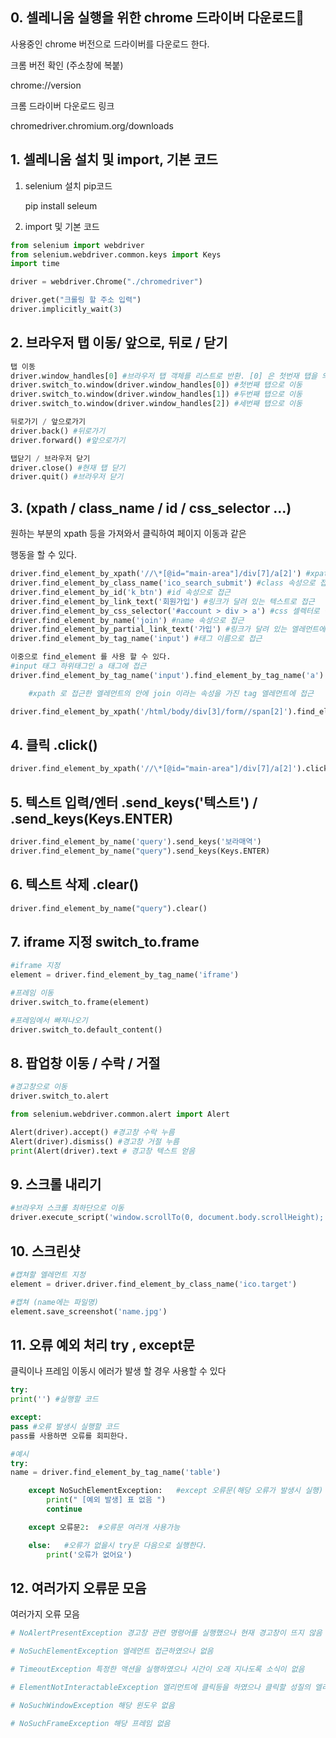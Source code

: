## 0. 셀레니움 실행을 위한 chrome 드라이버 다운로드

사용중인 chrome 버전으로 드라이버를 다운로드 한다.

크롬 버전 확인 (주소창에 복붙)

chrome://version

크롬 드라이버 다운로드 링크

chromedriver.chromium.org/downloads

## 1. 셀레니움 설치 및 import, 기본 코드

1. selenium 설치 pip코드

   pip install seleum

2. import 및 기본 코드

```python
from selenium import webdriver
from selenium.webdriver.common.keys import Keys
import time

driver = webdriver.Chrome("./chromedriver")

driver.get("크롤링 할 주소 입력")
driver.implicitly_wait(3)
```

## 2. 브라우저 탭 이동/ 앞으로, 뒤로 / 닫기

```python
탭 이동
driver.window_handles[0] #브라우저 탭 객체를 리스트로 반환. [0] 은 첫번재 탭을 의미
driver.switch_to.window(driver.window_handles[0]) #첫번째 탭으로 이동
driver.switch_to.window(driver.window_handles[1]) #두번째 탭으로 이동
driver.switch_to.window(driver.window_handles[2]) #세번째 탭으로 이동

뒤로가기 / 앞으로가기
driver.back() #뒤로가기
driver.forward() #앞으로가기

탭닫기 / 브라우저 닫기
driver.close() #현재 탭 닫기
driver.quit() #브라우저 닫기
```

## 3. (xpath / class_name / id / css_selector ...)

원하는 부분의 xpath 등을 가져와서 클릭하여 페이지 이동과 같은

행동을 할 수 있다.

```python
driver.find_element_by_xpath('//\*[@id="main-area"]/div[7]/a[2]') #xpath 로 접근
driver.find_element_by_class_name('ico_search_submit') #class 속성으로 접근
driver.find_element_by_id('k_btn') #id 속성으로 접근
driver.find_element_by_link_text('회원가입') #링크가 달려 있는 텍스트로 접근
driver.find_element_by_css_selector('#account > div > a') #css 셀렉터로 접근
driver.find_element_by_name('join') #name 속성으로 접근
driver.find_element_by_partial_link_text('가입') #링크가 달려 있는 엘레먼트에 텍스트 일부만 적어서 해당 엘레먼트에 접근
driver.find_element_by_tag_name('input') #태그 이름으로 접근

이중으로 find_element 를 사용 할 수 있다.
#input 태그 하위태그인 a 태그에 접근
driver.find_element_by_tag_name('input').find_element_by_tag_name('a')

    #xpath 로 접근한 엘레먼트의 안에 join 이라는 속성을 가진 tag 엘레먼트에 접근

driver.find_element_by_xpath('/html/body/div[3]/form//span[2]').find_element_by_name('join')
```

## 4. 클릭 .click()

```python
driver.find_element_by_xpath('//\*[@id="main-area"]/div[7]/a[2]').click()
```

## 5. 텍스트 입력/엔터 .send_keys('텍스트') / .send_keys(Keys.ENTER)

```python
driver.find_element_by_name('query').send_keys('보라매역')
driver.find_element_by_name("query").send_keys(Keys.ENTER)
```

## 6. 텍스트 삭제 .clear()

```python
driver.find_element_by_name("query").clear()
```

## 7. iframe 지정 switch_to.frame

```python
#iframe 지정
element = driver.find_element_by_tag_name('iframe')

#프레임 이동
driver.switch_to.frame(element)

#프레임에서 빠져나오기
driver.switch_to.default_content()
```

## 8. 팝업창 이동 / 수락 / 거절

```python
#경고창으로 이동
driver.switch_to.alert

from selenium.webdriver.common.alert import Alert

Alert(driver).accept() #경고창 수락 누름
Alert(driver).dismiss() #경고창 거절 누름
print(Alert(driver).text # 경고창 텍스트 얻음
```

## 9. 스크롤 내리기

```python
#브라우저 스크롤 최하단으로 이동
driver.execute_script('window.scrollTo(0, document.body.scrollHeight);')
```

## 10. 스크린샷

```python
#캡쳐할 엘레먼트 지정
element = driver.driver.find_element_by_class_name('ico.target')

#캡쳐 (name에는 파일명)
element.save_screenshot('name.jpg')
```

## 11. 오류 예외 처리 try , except문

클릭이나 프레임 이동시 에러가 발생 할 경우 사용할 수 있다

```python
try:
print('') #실행할 코드

except:
pass #오류 발생시 실행할 코드
pass를 사용하면 오류를 회피한다.

#예시
try:
name = driver.find_element_by_tag_name('table')

    except NoSuchElementException:   #except 오류문(해당 오류가 발생시 실행)
        print(" [예외 발생] 표 없음 ")
        continue

    except 오류문2:  #오류문 여러개 사용가능

    else:	#오류가 없을시 try문 다음으로 실행한다.
    	print('오류가 없어요')
```

## 12. 여러가지 오류문 모음

여러가지 오류 모음

```python
# NoAlertPresentException 경고창 관련 명령어를 실행했으나 현재 경고창이 뜨지 않음

# NoSuchElementException 엘레먼트 접근하였으나 없음

# TimeoutException 특정한 액션을 실행하였으나 시간이 오래 지나도록 소식이 없음

# ElementNotInteractableException 엘리먼트에 클릭등을 하였으나 클릭할 성질의 엘리먼트가 아님

# NoSuchWindowException 해당 윈도우 없음

# NoSuchFrameException 해당 프레임 없음
```
